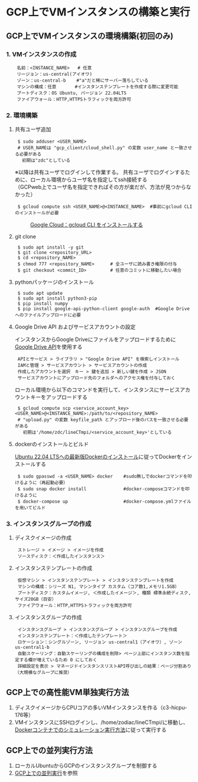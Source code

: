 # GCP上でVMインスタンスの構築と実行
## GCP上でVMインスタンスの環境構築(初回のみ)
### 1. VMインスタンスの作成

        名前：<INSTANCE_NAME>   # 任意
        リージョン：us-central(アイオワ)
        ゾーン：us-central-b    #"a"だと稀にサーバー落ちしている
        マシンの構成：任意       #インスタンステンプレートを作成する際に変更可能
        ブートディスク：OS Ubuntu, バージョン 22.04LTS
        ファイアウォール：HTTP,HTTPSトラフィックを両方許可

### 2. 環境構築
1. 共有ユーザ追加

        $ sudo adduser <USER_NAME>　
        # USER_NAMEは "gcp_client/cloud_shell.py" の変数 user_name と一致させる必要がある
        　初期は"zdc"としている


    ※以降は共有ユーザでログインして作業する。
    共有ユーザでログインするために、ローカル環境からユーザ名を指定してssh接続する<br>
    （GCPweb上でユーザ名を指定できればその方が楽だが、方法が見つからなかった）


        $ gcloud compute ssh <USER_NAME>@<INSTANCE_NAME>  #事前にgcloud CLIのインストールが必要
　
        &nbsp;&nbsp;&nbsp;&nbsp;&nbsp;&nbsp;&nbsp;&nbsp;&nbsp;&nbsp;&nbsp;
        [Google Cloud：gcloud CLI をインストールする](https://cloud.google.com/sdk/docs/install?hl=ja#linux)

2. git clone

        $ sudo apt install -y git
        $ git clone <repository_URL>        
        $ cd <repository_NAME>
        $ chmod 777 <repository_NAME>      # 全ユーザに読み書き権限の付与
        $ git checkout <commit_ID>         # 任意のコミットに移動したい場合

3. pythonパッケージのインストール
        
        $ sudo apt update
        $ sudo apt install python3-pip
        $ pip install numpy
        $ pip install google-api-python-client google-auth  #Google Driveへのファイルアップロードに必要

4. Google Drive API およびサービスアカウントの設定

    インスタンスからGoogle Driveにファイルをアップロードするために [Google Drive API](https://developers.google.com/drive/api/guides/manage-uploads?hl=ja)を使用する


        APIとサービス > ライブラリ > "Google Drive API" を検索しインストール
        IAMと管理 > サービスアカウント > サービスアカウントの作成
        作成したアカウントを選択　キー > 鍵を追加 > 新しい鍵を作成 > JSON
        サービスアカウントにアップロード先のフォルダへのアクセス権を付与しておく

    ローカル環境から以下のコマンドを実行して、インスタンスにサービスアカウントキーをアップロードする
  

        $ gcloud compute scp <service_account_key> <USER_NAME>@<INSTANCE_NAME>:/path/to/<repository_NAME>
        # "upload.py" の変数 keyfile_path とアップロード後のパスを一致させる必要がある
          初期は'/home/zdc/lineCTmpi/<service_account_key>'としている
        

5. dockerのインストールとビルド

    [Ubuntu 22.04 LTSへの最新版Dockerのインストール](https://self-development.info/ubuntu-22-04-lts%E3%81%B8%E3%81%AE%E6%9C%80%E6%96%B0%E7%89%88docker%E3%81%AE%E3%82%A4%E3%83%B3%E3%82%B9%E3%83%88%E3%83%BC%E3%83%AB/)に従ってDockerをインストールする

        $ sudo gpasswd -a <USER_NAME> docker    #sudo無しでdockerコマンドを叩けるように（再起動必要）
        $ sudo snap docker install              #docker-composeコマンドを叩けるように
        $ docker-compose up                     #docker-compose.ymlファイルを用いてビルド


### 3. インスタンスグループの作成
1. ディスクイメージの作成

        ストレージ > イメージ > イメージを作成
        ソースディスク：＜作成したインスタンス＞

2. インスタンステンプレートの作成
        
        仮想マシン > インスタンステンプレート > インスタンステンプレートを作成
        マシンの構成：シリーズ N1, マシンタイプ カスタム（コア数1,メモリ1.5GB）
        ブートディスク：カスタムイメージ, ＜作成したイメージ＞, 種類 標準永続ディスク, サイズ20GB（目安）
        ファイアウォール：HTTP,HTTPSトラフィックを両方許可

3. インスタンスグループの作成

        インスタンスグループ > インスタンスグループ > インスタンスグループを作成
        インスタンステンプレート：＜作成したテンプレート＞
        ロケーション：シングルゾーン, リージョン us-central1（アイオワ）, ゾーン us-central1-b
        自動スケーリング：自動スケーリングの構成を削除> ページ上部にインスタンス数を指定する欄が増えているため 0 にしておく
        詳細設定を表示 > マネージドインスタンスリストAPI呼び出しの結果：ページ分割あり（大規模なグループに推奨）

## GCP上での高性能VM単独実行方法
1. ディスクイメージからCPUコアの多いVMインスタンスを作る（c3-hicpu-176等）
2. VMインスタンスにSSHログインし、/home/zodiac/lineCTmpi/に移動し、[Dockerコンテナでのシミュレーション実行方法](../core/README.md#dockerコンテナでのシミュレーション実行方法)に従って実行する

## GCP上での並列実行方法
1. ローカルUbuntuからGCPのインスタンスグループを制御する
2. [GCP上での並列実行](../gcp_client/README.md#gcp上での並列実行)を参照
